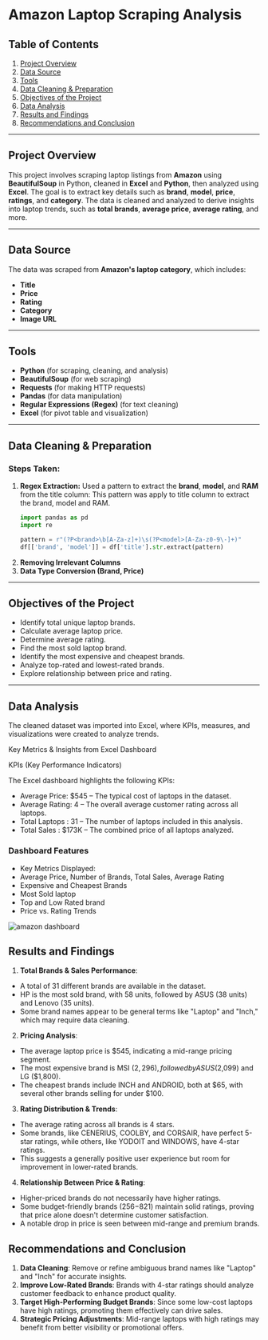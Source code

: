 # Amazon Laptop Scraping Analysis

## Table of Contents
1. [Project Overview](#project-overview)
2. [Data Source](#data-source)
3. [Tools](#tools)
4. [Data Cleaning & Preparation](#data-cleaning--preparation)
5. [Objectives of the Project](#objectives-of-the-project)
6. [Data Analysis](#data-analysis)
7. [Results and Findings](#results-and-findings)
8. [Recommendations and Conclusion](#recommendations-and-conclusion)

---

## Project Overview
This project involves scraping laptop listings from **Amazon** using **BeautifulSoup** in Python, cleaned in **Excel** and **Python**, then analyzed  using **Excel**. The goal is to extract key details such as **brand**, **model**, **price**, **ratings**, and **category**. The data is cleaned and analyzed to derive insights into laptop trends, such as **total brands**, **average price**, **average rating**, and more.

---

## Data Source
The data was scraped from **Amazon's laptop category**,  which includes:
- **Title**
- **Price**
- **Rating**
- **Category**
- **Image URL**
  
---

## Tools
- **Python** (for scraping, cleaning, and analysis)
- **BeautifulSoup** (for web scraping)
- **Requests** (for making HTTP requests)
- **Pandas** (for data manipulation)
- **Regular Expressions (Regex)** (for text cleaning)
- **Excel** (for pivot table and visualization)

---

## Data Cleaning & Preparation
### **Steps Taken:**
1. **Regex Extraction:** Used a pattern to extract the **brand**, **model**, and **RAM** from the title column: This pattern was apply to title column to extract the brand, model and RAM.
   ```python
   import pandas as pd
   import re

   pattern = r"(?P<brand>\b[A-Za-z]+)\s(?P<model>[A-Za-z0-9\-]+)"
   df[['brand', 'model']] = df['title'].str.extract(pattern)
2.  **Removing Irrelevant Columns**
3.  **Data Type Conversion (Brand, Price)**

---
## Objectives of the Project
- Identify total unique laptop brands.
- Calculate average laptop price.
- Determine average rating.
- Find the most sold laptop brand.
- Identify the most expensive and cheapest brands.
- Analyze top-rated and lowest-rated brands.
- Explore relationship between price and rating.

---
## Data Analysis
The cleaned dataset was imported into Excel, where KPIs, measures, and visualizations were created to analyze trends.

Key Metrics & Insights from Excel Dashboard

KPIs (Key Performance Indicators)

The Excel dashboard highlights the following KPIs:

- Average Price: $545 – The typical cost of laptops in the dataset.
- Average Rating: 4 – The overall average customer rating across all laptops.
- Total Laptops : 31 – The number of laptops included in this analysis.
- Total Sales : $173K – The combined price of all laptops analyzed.

### Dashboard Features
- Key Metrics Displayed:
- Average Price, Number of Brands, Total Sales, Average Rating
- Expensive and Cheapest Brands
- Most Sold laptop
- Top and Low Rated brand
- Price vs. Rating Trends

![amazon dashboard](https://github.com/user-attachments/assets/99a58ec2-335c-4ddb-8e02-eb55a40f4ea8)

## Results and Findings
1.  **Total Brands & Sales Performance**:
- A total of 31 different brands are available in the dataset.
- HP is the most sold brand, with 58 units, followed by ASUS (38 units) and Lenovo (35 units).
- Some brand names appear to be general terms like "Laptop" and "Inch," which may require data cleaning.
2.  **Pricing Analysis**:
- The average laptop price is $545, indicating a mid-range pricing segment.
- The most expensive brand is MSI ($2,296), followed by ASUS ($2,099) and LG ($1,800).
- The cheapest brands include INCH and ANDROID, both at $65, with several other brands selling for under $100.
3.  **Rating Distribution & Trends**:
- The average rating across all brands is 4 stars.
- Some brands, like CENERIUS, COOLBY, and CORSAIR, have perfect 5-star ratings, while others, like YODOIT and WINDOWS, have 4-star ratings.
- This suggests a generally positive user experience but room for improvement in lower-rated brands.
4.  **Relationship Between Price & Rating**:
- Higher-priced brands do not necessarily have higher ratings.
- Some budget-friendly brands ($256-$821) maintain solid ratings, proving that price alone doesn't determine customer satisfaction.
- A notable drop in price is seen between mid-range and premium brands.

## Recommendations and Conclusion
1.  **Data Cleaning**: Remove or refine ambiguous brand names like "Laptop" and "Inch" for accurate insights.
2.  **Improve Low-Rated Brands**: Brands with 4-star ratings should analyze customer feedback to enhance product quality.
3.  **Target High-Performing Budget Brands**: Since some low-cost laptops have high ratings, promoting them effectively can drive sales.
4.  **Strategic Pricing Adjustments**: Mid-range laptops with high ratings may benefit from better visibility or promotional offers.





  
